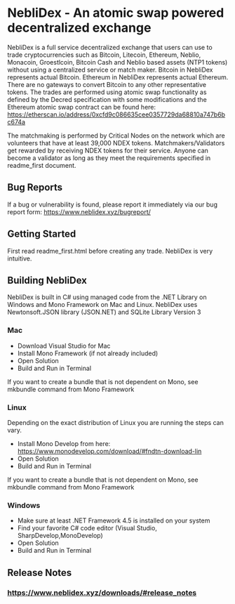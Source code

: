 # NebliDex - An atomic swap powered decentralized exchange
NebliDex is a full service decentralized exchange that users can use to trade cryptocurrencies such as Bitcoin, Litecoin, Ethereum, Neblio, Monacoin, Groestlcoin, Bitcoin Cash and Neblio based assets (NTP1 tokens) without using a centralized service or match maker. Bitcoin in NebliDex represents actual Bitcoin. Ethereum in NebliDex represents actual Ethereum. There are no gateways to convert Bitcoin to any other representative tokens. The trades are performed using atomic swap functionality as defined by the Decred specification with some modifications and the Ethereum atomic swap contract can be found here: https://etherscan.io/address/0xcfd9c086635cee0357729da68810a747b6bc674a

The matchmaking is performed by Critical Nodes on the network which are volunteers that have at least 39,000 NDEX tokens. Matchmakers/Validators get rewarded by receiving NDEX tokens for their service. Anyone can become a validator as long as they meet the requirements specified in readme_first document.

## Bug Reports
If a bug or vulnerability is found, please report it immediately via our bug report form: https://www.neblidex.xyz/bugreport/

## Getting Started
First read readme_first.html before creating any trade. NebliDex is very intuitive.

## Building NebliDex
NebliDex is built in C# using managed code from the .NET Library on Windows and Mono Framework on Mac and Linux.
NebliDex uses Newtonsoft.JSON library (JSON.NET) and SQLite Library Version 3
### Mac
* Download Visual Studio for Mac
* Install Mono Framework (if not already included)
* Open Solution
* Build and Run in Terminal

If you want to create a bundle that is not dependent on Mono, see mkbundle command from Mono Framework

### Linux
Depending on the exact distribution of Linux you are running the steps can vary.
* Install Mono Develop from here: https://www.monodevelop.com/download/#fndtn-download-lin
* Open Solution
* Build and Run in Terminal

If you want to create a bundle that is not dependent on Mono, see mkbundle command from Mono Framework

### Windows
* Make sure at least .NET Framework 4.5 is installed on your system
* Find your favorite C# code editor (Visual Studio, SharpDevelop,MonoDevelop)
* Open Solution
* Build and Run in Terminal

## Release Notes
### https://www.neblidex.xyz/downloads/#release_notes
